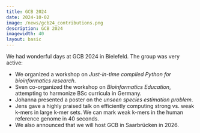 ```yaml
---
title: GCB 2024
date: 2024-10-02
image: /news/gcb24_contributions.png
description: GCB 2024
imagewidth: 40
layout: basic
---
```


We had wonderful days at GCB 2024 in Bielefeld.
The group was very active:

- We organized a workshop on *Just-in-time compiled Python for bioinformatics research*.
- Sven co-organized the workshop on *Bioinformatics Education*, attempting to harmonize BSc curricula in Germany.
- Johanna presented a poster on the *unseen species estimation problem*.
- Jens gave a highly praised talk on efficiently computing strong vs. weak k-mers in large k-mer sets. We can mark weak k-mers in the human reference genome in 40 seconds.
- We also announced that we will host GCB in Saarbrücken in 2026.
